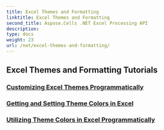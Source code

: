 ```yaml
---
title: Excel Themes and Formatting
linktitle: Excel Themes and Formatting
second_title: Aspose.Cells .NET Excel Processing API
description: 
type: docs
weight: 23
url: /net/excel-themes-and-formatting/
---
```


## Excel Themes and Formatting Tutorials
### [Customizing Excel Themes Programmatically](./customizing-excel-themes/)
### [Getting and Setting Theme Colors in Excel](./getting-and-setting-theme-colors/)
### [Utilizing Theme Colors in Excel Programmatically](./utilizing-theme-colors/)